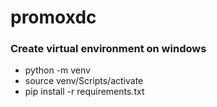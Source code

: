 # promoxdc

### Create virtual environment on windows
* python -m venv <virtual environment name>
* source venv/Scripts/activate
* pip install -r requirements.txt
